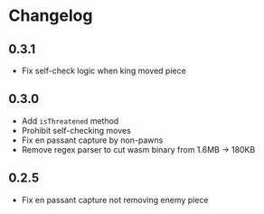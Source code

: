 # Changelog

## 0.3.1

- Fix self-check logic when king moved piece

## 0.3.0

- Add `isThreatened` method
- Prohibit self-checking moves
- Fix en passant capture by non-pawns
- Remove regex parser to cut wasm binary from 1.6MB &rarr; 180KB

## 0.2.5

- Fix en passant capture not removing enemy piece

